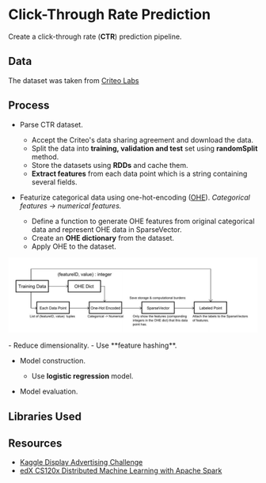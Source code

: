 # Click-Through Rate Prediction

Create a click-through rate (**CTR**) prediction pipeline.

## Data

The dataset was taken from [Criteo Labs](http://labs.criteo.com/downloads/2014-kaggle-display-advertising-challenge-dataset/)

## Process

- Parse CTR dataset.
    - Accept the Criteo's data sharing agreement and download the data.
    - Split the data into **training, validation and test** set using **randomSplit** method.
    - Store the datasets using **RDDs** and cache them.
    - **Extract features** from each data point which is a string containing several fields.


- Featurize categorical data using one-hot-encoding ([OHE](https://www.quora.com/What-is-one-hot-encoding-and-when-is-it-used-in-data-science)).
*Categorical features -> numerical features.*
    - Define a function to generate OHE features from original categorical data and represent OHE data in SparseVector.       
    - Create an **OHE dictionary** from the dataset.
    - Apply OHE to the dataset.

<p align="justify">
  <img src="https://github.com/xuwenyihust/Distributed-Machine-Learning-Exercise/blob/master/images/CTR_data.JPG" width="850"/>
</p>
- Reduce dimensionality.
    - Use **feature hashing**.

- Model construction.
    - Use **logistic regression** model.

- Model evaluation.

## Libraries Used


## Resources
- [Kaggle Display Advertising Challenge](https://www.kaggle.com/c/criteo-display-ad-challenge)
- [edX CS120x Distributed Machine Learning with Apache Spark](https://courses.edx.org/courses/course-v1:BerkeleyX+CS120x+2T2016/info)
